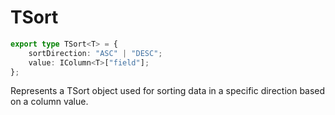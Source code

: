 # TSort

```ts
export type TSort<T> = {
    sortDirection: "ASC" | "DESC";
    value: IColumn<T>["field"];
};
```

Represents a TSort object used for sorting data in a specific direction based on a column value.
